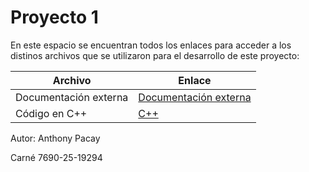 # Proyecto 1

En este espacio se encuentran todos los enlaces para acceder a los distinos archivos que se utilizaron para el desarrollo de este proyecto:

| Archivo | Enlace |
|---------|--------|
| Documentación externa | [Documentación externa]([https://github.com/Anthony-194/Proyecto-1/blob/main/Documentaci%C3%B3n_externa_proyecto1.md](https://github.com/Anthony-194/Proyecto-2/blob/main/Documentacion_externa_proyecto%202.md)) |
| Código en C++ | [C++]([https://github.com/Anthony-194/Proyecto-1/blob/main/Proyecto%201.cpp](https://github.com/Anthony-194/Proyecto-2/blob/main/Proyecto%202.cpp)) |


Autor: Anthony Pacay

Carné 7690-25-19294
